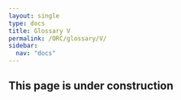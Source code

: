 ```yaml
---
layout: single
type: docs
title: Glossary V
permalink: /ORC/glossary/V/
sidebar:
  nav: "docs"
---
```


## This page is under construction
